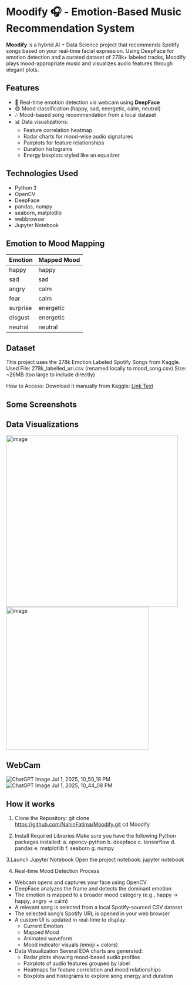 # Moodify 🎧 - Emotion-Based Music Recommendation System

**Moodify** is a hybrid AI + Data Science project that recommends Spotify songs based on your real-time facial expression. 
Using DeepFace for emotion detection and a curated dataset of 278k+ labeled tracks, 
Moodify plays mood-appropriate music and visualizes audio features through elegant plots.
## Features

- 🎥 Real-time emotion detection via webcam using **DeepFace**
- 😄 Mood classification (happy, sad, energetic, calm, neutral)
- 🎶 Mood-based song recommendation from a local dataset
- 📊 Data visualizations:
  - Feature correlation heatmap
  - Radar charts for mood-wise audio signatures
  - Pairplots for feature relationships
  - Duration histograms
  - Energy boxplots styled like an equalizer

## Technologies Used

- Python 3
- OpenCV
- DeepFace
- pandas, numpy
- seaborn, matplotlib
- webbrowser
- Jupyter Notebook

## Emotion to Mood Mapping

| Emotion    | Mapped Mood |
|------------|--------------|
| happy      | happy        |
| sad        | sad          |
| angry      | calm         |
| fear       | calm         |
| surprise   | energetic    |
| disgust    | energetic    |
| neutral    | neutral      |

## Dataset

This project uses the 278k Emotion Labeled Spotify Songs from Kaggle.
Used File: 278k_labelled_uri.csv (renamed locally to mood_song.csv)
Size: ~26MB (too large to include directly)

How to Access:
Download it manually from Kaggle:
[Link Text](https://www.kaggle.com/datasets/abdullahorzan/moodify-dataset)

## Some Screenshots

## Data Visualizations 
<img width="468" alt="image" src="https://github.com/user-attachments/assets/2ece711a-1e43-4442-a326-c51b7ff15748" />
<img width="389" alt="image" src="https://github.com/user-attachments/assets/09675329-b8de-421b-8316-c27e77a47187" />

## WebCam
![ChatGPT Image Jul 1, 2025, 10_50_18 PM](https://github.com/user-attachments/assets/c292ad97-8194-413a-9e13-68289d925f79)
![ChatGPT Image Jul 1, 2025, 10_44_08 PM](https://github.com/user-attachments/assets/0fa963f8-5a33-44c9-92dd-00c93d9e7a39)
## How it works

1. Clone the Repository:
git clone https://github.com/NahinFatima/Moodify.git
cd Moodify

2. Install Required Libraries
Make sure you have the following Python packages installed:
a. opencv-python
b. deepface
c. tensorflow 
d. pandas
e. matplotlib
f. seaborn
g. numpy

3.Launch Jupyter Notebook
Open the project notebook:
jupyter notebook

4. Real-time Mood Detection Process
- Webcam opens and captures your face using OpenCV
- DeepFace analyzes the frame and detects the dominant emotion
- The emotion is mapped to a broader mood category (e.g., happy → happy, angry → calm)
- A relevant song is selected from a local Spotify-sourced CSV dataset
- The selected song’s Spotify URL is opened in your web browser
- A custom UI is updated in real-time to display:
  - Current Emotion
  - Mapped Mood
  - Animated waveform
  - Mood indicator visuals (emoji + colors)
- Data Visualization
  Several EDA charts are generated:
  - Radar plots showing mood-based audio profiles
  - Pairplots of audio features grouped by label
  - Heatmaps for feature correlation and mood relationships
  - Boxplots and histograms to explore song energy and duration

